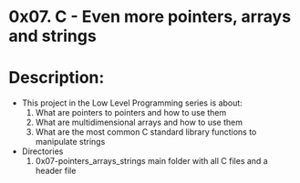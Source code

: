 # 0x07. C - Even more pointers, arrays and strings
# Description:

* This project in the Low Level Programming series is about:
     1. What are pointers to pointers and how to use them
     2. What are multidimensional arrays and how to use them
     3. What are the most common C standard library functions to manipulate strings
* Directories
  1. 0x07-pointers_arrays_strings
  main folder with all C files and a header file

